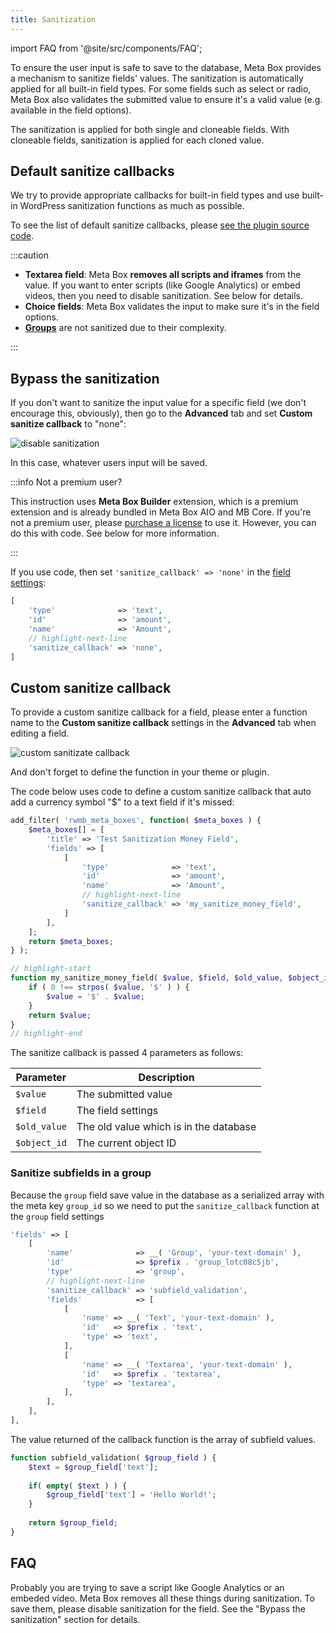 ```yaml
---
title: Sanitization
---
```


import FAQ from '@site/src/components/FAQ';

To ensure the user input is safe to save to the database, Meta Box provides a mechanism to sanitize fields' values. The sanitization is automatically applied for all built-in field types. For some fields such as select or radio, Meta Box also validates the submitted value to ensure it's a valid value (e.g. available in the field options).

The sanitization is applied for both single and cloneable fields. With cloneable fields, sanitization is applied for each cloned value.

## Default sanitize callbacks

We try to provide appropriate callbacks for built-in field types and use built-in WordPress sanitization functions as much as possible.

To see the list of default sanitize callbacks, please [see the plugin source code](https://github.com/wpmetabox/meta-box/blob/master/inc/sanitizer.php#L50).

:::caution

- **Textarea field**: Meta Box **removes all scripts and iframes** from the value. If you want to enter scripts (like Google Analytics) or embed videos, then you need to disable sanitization. See below for details.
- **Choice fields**: Meta Box validates the input to make sure it's in the field options.
- **[Groups](/extensions/meta-box-group/)** are not sanitized due to their complexity.

:::

## Bypass the sanitization

If you don't want to sanitize the input value for a specific field (we don't encourage this, obviously), then go to the **Advanced** tab and set **Custom sanitize callback** to "none":

![disable sanitization](https://i.imgur.com/hqzOpTt.png)

In this case, whatever users input will be saved.

:::info Not a premium user?

This instruction uses **Meta Box Builder** extension, which is a premium extension and is already bundled in Meta Box AIO and MB Core. If you're not a premium user, please [purchase a license](https://metabox.io/pricing/) to use it. However, you can do this with code. See below for more information.

:::

If you use code, then set `'sanitize_callback' => 'none'` in the [field settings](/field-settings/):

```php
[
    'type'              => 'text',
    'id'                => 'amount',
    'name'              => 'Amount',
    // highlight-next-line
    'sanitize_callback' => 'none',
]
```


## Custom sanitize callback

To provide a custom sanitize callback for a field, please enter a function name to the **Custom sanitize callback** settings in the **Advanced** tab when editing a field.

![custom sanitizate callback](https://i.imgur.com/NnS4XAC.png)

And don't forget to define the function in your theme or plugin.

The code below uses code to define a custom sanitize callback that auto add a currency symbol "$" to a text field if it's missed:

```php
add_filter( 'rwmb_meta_boxes', function( $meta_boxes ) {
    $meta_boxes[] = [
        'title' => 'Test Sanitization Money Field',
        'fields' => [
            [
                'type'              => 'text',
                'id'                => 'amount',
                'name'              => 'Amount',
                // highlight-next-line
                'sanitize_callback' => 'my_sanitize_money_field',
            ]
        ],
    ];
    return $meta_boxes;
} );

// highlight-start
function my_sanitize_money_field( $value, $field, $old_value, $object_id ) {
    if ( 0 !== strpos( $value, '$' ) ) {
        $value = '$' . $value;
    }
    return $value;
}
// highlight-end
```

The sanitize callback is passed 4 parameters as follows:

Parameter|Description
---|---
`$value` | The submitted value
`$field` | The field settings
`$old_value` | The old value which is in the database
`$object_id` | The current object ID

### Sanitize subfields in a group

Because the `group` field save value in the database as a serialized array with the meta key `group_id` so we need to put the `sanitize_callback` function at the `group` field settings

```php
'fields' => [
    [
        'name'              => __( 'Group', 'your-text-domain' ),
        'id'                => $prefix . 'group_lotc08c5jb',
        'type'              => 'group',
        // highlight-next-line
        'sanitize_callback' => 'subfield_validation',
        'fields'            => [
            [
                'name' => __( 'Text', 'your-text-domain' ),
                'id'   => $prefix . 'text',
                'type' => 'text',
            ],
            [
                'name' => __( 'Textarea', 'your-text-domain' ),
                'id'   => $prefix . 'textarea',
                'type' => 'textarea',
            ],
        ],
    ],
],
```

The value returned of the callback function is the array of subfield values.

```php
function subfield_validation( $group_field ) {
    $text = $group_field['text'];
    
    if( empty( $text ) ) {
        $group_field['text'] = 'Hello World!';
    }
              
    return $group_field;
}
```

## FAQ

<FAQ question="Why doesn't my textarea field save values?">

Probably you are trying to save a script like Google Analytics or an embeded video. Meta Box removes all these things during sanitization. To save them, please disable sanitization for the field. See the "Bypass the sanitization" section for details.

</FAQ>
